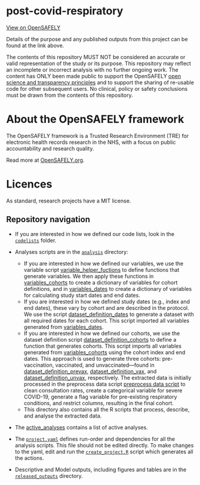 # post-covid-respiratory

[View on OpenSAFELY](https://jobs.opensafely.org/repo/https%253A%252F%252Fgithub.com%252Fopensafely%252Fpost-covid-respiratory/)

Details of the purpose and any published outputs from this project can be found at the link above.

The contents of this repository MUST NOT be considered an accurate or valid representation of the study or its purpose. 
This repository may reflect an incomplete or incorrect analysis with no further ongoing work.
The content has ONLY been made public to support the OpenSAFELY [open science and transparency principles](https://www.opensafely.org/about/#contributing-to-best-practice-around-open-science) and to support the sharing of re-usable code for other subsequent users.
No clinical, policy or safety conclusions must be drawn from the contents of this repository.

# About the OpenSAFELY framework

The OpenSAFELY framework is a Trusted Research Environment (TRE) for electronic
health records research in the NHS, with a focus on public accountability and
research quality.

Read more at [OpenSAFELY.org](https://opensafely.org).

# Licences
As standard, research projects have a MIT license. 

## Repository navigation

-   If you are interested in how we defined our code lists, look in the [`codelists`](./codelists) folder.

-   Analyses scripts are in the [`analysis`](./analysis) directory:

    -   If you are interested in how we defined our variables, we use the variable script [variable_helper_fuctions](analysis/variable_helper_functions.py) to define functions that generate variables. We then apply these functions in [variables_cohorts](analysis/variables_cohorts.py) to create a dictionary of variables for cohort definitions, and in [variables_dates](analysis/variables_dates.py) to create a dictionary of variables for calculating study start dates and end dates.
    -   If you are interested in how we defined study dates (e.g., index and end dates), these vary by cohort and are described in the protocol. We use the script [dataset_definition_dates](analysis/dataset_definition_dates.py) to generate a dataset with all required dates for each cohort. This script imported all variables generated from [variables_dates](analysis/variables_dates.py).
    -   If you are interested in how we defined our cohorts, we use the dataset definition script [dataset_definition_cohorts](analysis/dataset_definition_cohorts.py) to define a function that generates cohorts. This script imports all variables generated from [variables_cohorts](analysis/variables_cohorts.py) using the cohort index and end dates. This approach is used to generate three cohorts: pre-vaccination, vaccinated, and unvaccinated—found in [dataset_definition_prevax](analysis/dataset_definition_prevax.py), [dataset_definition_vax](analysis/dataset_definition_vax.py), and [dataset_definition_unvax](analysis/dataset_definition_unvax.py), respectively. The extracted data is initially processed in the preprocess data script [preprocess data script](analysis/preprocess_data.R) to clean consultation rates, create a categorical variable for severe COVID-19, generate a flag variable for pre-existing respiratory conditions, and restrict columns, resulting in the final cohort.
    -   This directory also contains all the R scripts that process, describe, and analyse the extracted data.

-   The [active_analyses](lib/active_analyses.rds) contains a list of active analyses.

-   The [`project.yaml`](./project.yaml) defines run-order and dependencies for all the analysis scripts. This file should not be edited directly. To make changes to the yaml, edit and run the [`create_project.R`](analysis/create_project.R) script which generates all the actions.

-   Descriptive and Model outputs, including figures and tables are in the [`released_outputs`](./release_outputs) directory.
